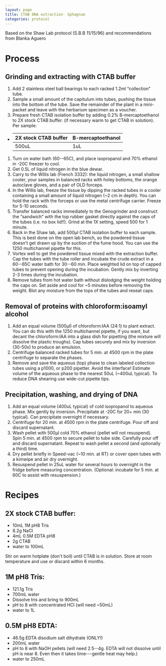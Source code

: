```yaml
---
layout: page
title: CTAB DNA extraction- Sphagnum
categories: protocol
---
```

Based on the Shaw Lab protocol (S.B.B 11/15/96) and recommendations from Blanka Aguero

# Process

## Grinding and extracting with CTAB buffer

1. Add 2 stainless steel ball bearings to each racked 1.2ml “collection” tube.
1. Sample a small amount of the capitulum into tubes, pushing the tissue into the bottom of the tube. Save the remainder of the plant in a mini-packet and leave with the herbarium specimen as a voucher.
1. Prepare fresh CTAB isolation buffer by adding 0.2% B-mercaptoethanol to 2X stock CTAB buffer. (if necessary warm to get CTAB in solution). Per sample:
  * | 2X stock CTAB buffer | B-mercaptoethanol |
    | -------------------- | ----------------- |
    | 500uL | 1uL |  

1. Turn on water bath (60--65C), and place isopropanol and 70% ethanol in -20C freezer to cool.
1. Get 0.5L of liquid nitrogen in the blue dewar.
1. Carry to the Willis lab (French 3332): the liquid nitrogen, a small shallow cooler, your samples in balanced racks with holey bottoms, the orange autoclave gloves, and a pair of OLD forceps.
1. In the Willis lab, freeze the tissue by dipping the racked tubes in a cooler containing a small amount of liquid nitrogen (~2 cm in depth). You can hold the rack with the forceps or use the metal centrifuge carrier. Freeze for 5-10 seconds.
1. Transfer balanced racks immediately to the Genogrinder and construct the “sandwich” with the top rubber gasket directly against the caps of the tubes (i.e. no box lid!!). Grind at the 1X setting, speed 500 for 1 minute.
1. Back in the Shaw lab, add 500µl CTAB isolation buffer to each sample.  This is best done on the open lab bench, so the powdered tissue doesn't get drawn up by the suction of the fume hood.  You can use the 1250 multichannel pipette for this.
1. Vortex well to get the powdered tissue mixed with the extraction buffer. Cap the tubes with the tube roller and incubate the crude extract in a 60--65C water bath for 30--60 min.  Place weighted lid on top of capped tubes to prevent opening during the incubation. Gently mix by inverting 2-3 times during the incubation.
1. Remove tubes from hot water bath without dislodging the weight holding the caps on. Set aside and cool for ~5 minutes before removing the weight. Blot any moisture from the tops of the tubes and reseat caps.

## Removal of proteins with chloroform:isoamyl alcohol

1. Add an equal volume (500µl) of chloroform:IAA (24:1) to plant extract.  You can do this with the 1250 multichannel pipette, if you want, but decant the chloroform:IAA into a glass dish for pipetting (the mixture will dissolve the plastic troughs). Cap tubes securely and mix by inversion (30-50x) to produce an emulsion.
1. Centrifuge balanced racked tubes for 5 min. at 4500 rpm in the plate centrifuge to separate the phases.
1. Remove and save the aqueous (top) phase to clean labeled collection tubes using a p1000, or p200 pipetter.  Avoid the interface! Estimate volume of the aqueous phase to the nearest 50uL (~400uL typical). To reduce DNA shearing use wide-cut pipette tips.

## Precipitation, washing, and drying of DNA

1. Add an equal volume (400uL typical) of cold isopropanol to aqueous phase.  Mix gently by inversion.  Precipitate at -20C for 20+ min (30 typical).  Can precipitate overnight if necessary.
1. Centrifuge for 20 min. at 4500 rpm in the plate centrifuge.  Pour off and discard supernatant.
1. Wash pellet with 500µl cold 70% ethanol (pellet will not resuspend).  Spin 5 min. at 4500 rpm to secure pellet to tube side.  Carefully pour off and discard supernatant. Repeat to wash pellet a second (and optionally a third) time.
1. Dry pellet briefly in Speed-vac (~10 min. at RT) or cover open tubes with a kimwipe and air dry overnight.
1. Resuspend pellet in 25uL water for several hours to overnight in the fridge before measuring concentration. (Optional: incubate for 5 min. at 60C to assist with resuspension.)


# Recipes

## 2X stock CTAB buffer:

  * 10mL 1M pH8 Tris
  * 8.2g NaCl
  * 4mL 0.5M EDTA pH8
  * 2g CTAB
  * water to 100mL

Stir on warm hotplate (don't boil) until CTAB is in solution. Store at room temperature and use or discard within 6 months.  

## 1M pH8 Tris:

  * 121.1g Tris
  * 700mL water
  * Dissolve tris and bring to 900mL
  * pH to 8 with concentrated HCl (will need ~50mL)
  * water to 1L

## 0.5M pH8 EDTA:

  * 46.5g EDTA disodium salt dihydrate (ONLY!)
  * 200mL water
  * pH to 8 with NaOH pellets (will need 2.5--4g.  EDTA will not dissolve until pH is near 8. Even then it takes time---gentle heat may help.)
  * water to 250mL
